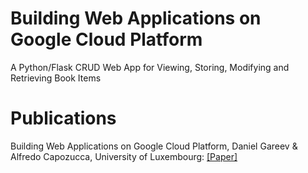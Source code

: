 # Building Web Applications on Google Cloud Platform
A Python/Flask CRUD Web App for Viewing, Storing, Modifying and Retrieving Book Items


# Publications

Building Web Applications on Google Cloud Platform, Daniel Gareev & Alfredo Capozucca, University of Luxembourg: [[Paper]](https://github.com/lowlypalace/calibre-app/blob/master/Building%20Web%20Applications%20on%20Google%20Cloud%20Platform.pdf)
